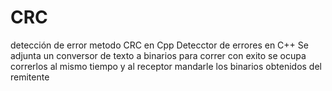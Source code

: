 # CRC
detección de error metodo CRC en Cpp
Detecctor de errores en C++
Se adjunta un conversor de texto a binarios
para correr con exito se ocupa correrlos al mismo tiempo y al receptor mandarle los binarios obtenidos del remitente
